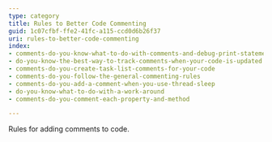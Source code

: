 ```yaml
---
type: category
title: Rules to Better Code Commenting
guid: 1c07cfbf-ffe2-41fc-a115-ccd0d6b26f37
uri: rules-to-better-code-commenting
index:
- comments-do-you-know-what-to-do-with-comments-and-debug-print-statements
- do-you-know-the-best-way-to-track-comments-when-your-code-is-updated
- comments-do-you-create-task-list-comments-for-your-code
- comments-do-you-follow-the-general-commenting-rules
- comments-do-you-add-a-comment-when-you-use-thread-sleep
- do-you-know-what-to-do-with-a-work-around
- comments-do-you-comment-each-property-and-method

---
```

Rules for adding comments to code.

